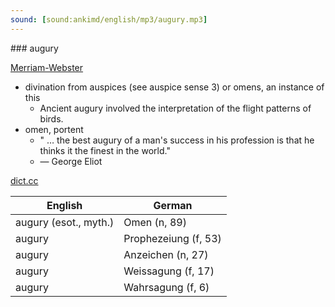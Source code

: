 ```yaml
---
sound: [sound:ankimd/english/mp3/augury.mp3]
---
```


\### augury

[Merriam-Webster](https://www.merriam-webster.com/dictionary/augury)

- divination from auspices (see auspice sense 3) or omens, an instance of this
    - Ancient augury involved the interpretation of the flight patterns of birds.
- omen, portent
    - " … the best augury of a man's success in his profession is that he thinks it the finest in the world."
    - — George Eliot

[dict.cc](https://www.dict.cc/augury)

| English        | German       |
| -------------- | ------------ |
| augury (esot., myth.) | Omen (n, 89) |
| augury | Prophezeiung (f, 53) |
| augury | Anzeichen (n, 27) |
| augury | Weissagung (f, 17) |
| augury | Wahrsagung (f, 6) |
